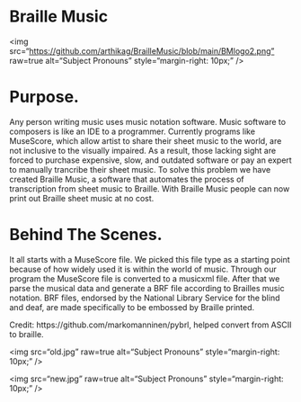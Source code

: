 <h1>Braille Music</h1>

<img
src=“https://github.com/arthikag/BrailleMusic/blob/main/BMlogo2.png”
raw=true
alt=“Subject Pronouns”
style=“margin-right: 10px;”
/>

<h1>Purpose.</h1>
<p>
Any person writing music uses music notation software. Music software to composers is like an IDE to a programmer. Currently programs like MuseScore, which allow artist to share their sheet music to the world, are not inclusive to the visually impaired. As a result, those lacking sight are forced to purchase expensive, slow, and outdated software or pay an expert to manually trancribe their sheet music. To solve this problem we have created Braille Music, a software that automates the process of transcription from sheet music to Braille. With Braille Music people can now print out Braille sheet music at no cost.
</p>
<h1>Behind The Scenes.</h1>
<p>
It all starts with a MuseScore file. We picked this file type as a starting point because of how widely used it is within the world of music. Through our program the MuseScore file is converted to a musicxml file. After that we parse the musical data and generate a BRF file according to Brailles music notation. BRF files, endorsed by the National Library Service for the blind and deaf, are made specifically to be embossed by Braille printed.
</p>
Credit: https://github.com/markomanninen/pybrl, helped convert from ASCII to braille.

<img
src=“old.jpg”
raw=true
alt=“Subject Pronouns”
style=“margin-right: 10px;”
/>

<img
src=“new.jpg”
raw=true
alt=“Subject Pronouns”
style=“margin-right: 10px;”
/>
